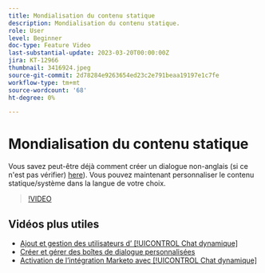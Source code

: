 ```yaml
---
title: Mondialisation du contenu statique
description: Mondialisation du contenu statique.
role: User
level: Beginner
doc-type: Feature Video
last-substantial-update: 2023-03-20T00:00:00Z
jira: KT-12966
thumbnail: 3416924.jpeg
source-git-commit: 2d78284e9263654ed23c2e791beaa19197e1c7fe
workflow-type: tm+mt
source-wordcount: '68'
ht-degree: 0%

---
```



# Mondialisation du contenu statique

Vous savez peut-être déjà comment créer un dialogue non-anglais (si ce n&#39;est pas vérifier) [here](https://nation.marketo.com/t5/dynamic-chat-discussion/design-non-english-language-conversations-in-dynamic-chat/m-p/324317#M39)). Vous pouvez maintenant personnaliser le contenu statique/système dans la langue de votre choix.

>[!VIDEO](https://video.tv.adobe.com/v/3416924/?quality=12&learn=on)

## Vidéos plus utiles

* [Ajout et gestion des utilisateurs d’ [!UICONTROL Chat dynamique] ](user-management.md)
* [Créer et gérer des boîtes de dialogue personnalisées](dialogue-management.md)
* [Activation de l’intégration Marketo avec [!UICONTROL Chat dynamique] ](marketo-integration.md)
